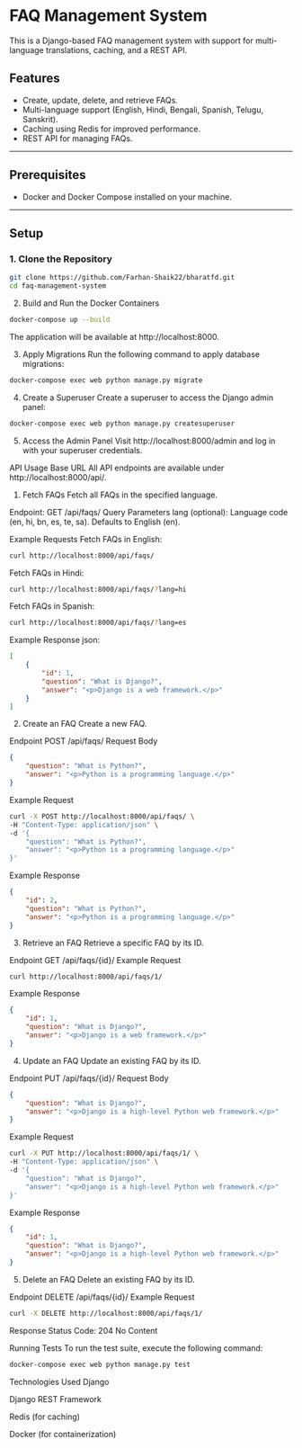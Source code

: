 # FAQ Management System

This is a Django-based FAQ management system with support for multi-language translations, caching, and a REST API.

## Features
- Create, update, delete, and retrieve FAQs.
- Multi-language support (English, Hindi, Bengali, Spanish, Telugu, Sanskrit).
- Caching using Redis for improved performance.
- REST API for managing FAQs.

---

## Prerequisites
- Docker and Docker Compose installed on your machine.

---

## Setup

### 1. Clone the Repository
```bash
git clone https://github.com/Farhan-Shaik22/bharatfd.git
cd faq-management-system
```

2. Build and Run the Docker Containers
```bash
docker-compose up --build
```
The application will be available at http://localhost:8000.

3. Apply Migrations
Run the following command to apply database migrations:

```bash
docker-compose exec web python manage.py migrate
```

4. Create a Superuser
Create a superuser to access the Django admin panel:

```bash
docker-compose exec web python manage.py createsuperuser
```
5. Access the Admin Panel
Visit http://localhost:8000/admin and log in with your superuser credentials.

API Usage
Base URL
All API endpoints are available under http://localhost:8000/api/.

1. Fetch FAQs
Fetch all FAQs in the specified language.

Endpoint:
GET /api/faqs/
Query Parameters
lang (optional): Language code (en, hi, bn, es, te, sa). Defaults to English (en).

Example Requests
Fetch FAQs in English:

```bash
curl http://localhost:8000/api/faqs/
```
Fetch FAQs in Hindi:

```bash
curl http://localhost:8000/api/faqs/?lang=hi
```

Fetch FAQs in Spanish:

```bash
curl http://localhost:8000/api/faqs/?lang=es
```
Example Response
json:
```json
[
    {
        "id": 1,
        "question": "What is Django?",
        "answer": "<p>Django is a web framework.</p>"
    }
]
```
2. Create an FAQ
Create a new FAQ.

Endpoint
POST /api/faqs/
Request Body
```json
{
    "question": "What is Python?",
    "answer": "<p>Python is a programming language.</p>"
}
```
Example Request
```bash
curl -X POST http://localhost:8000/api/faqs/ \
-H "Content-Type: application/json" \
-d '{
    "question": "What is Python?",
    "answer": "<p>Python is a programming language.</p>"
}'
```
Example Response
```json
{
    "id": 2,
    "question": "What is Python?",
    "answer": "<p>Python is a programming language.</p>"
}
```

3. Retrieve an FAQ
Retrieve a specific FAQ by its ID.

Endpoint
GET /api/faqs/{id}/
Example Request
```bash
curl http://localhost:8000/api/faqs/1/
```
Example Response
```json
{
    "id": 1,
    "question": "What is Django?",
    "answer": "<p>Django is a web framework.</p>"
}
```
4. Update an FAQ
Update an existing FAQ by its ID.

Endpoint
PUT /api/faqs/{id}/
Request Body
```json
{
    "question": "What is Django?",
    "answer": "<p>Django is a high-level Python web framework.</p>"
}
```
Example Request
```bash
curl -X PUT http://localhost:8000/api/faqs/1/ \
-H "Content-Type: application/json" \
-d '{
    "question": "What is Django?",
    "answer": "<p>Django is a high-level Python web framework.</p>"
}'
```
Example Response
```json
{
    "id": 1,
    "question": "What is Django?",
    "answer": "<p>Django is a high-level Python web framework.</p>"
}
```
5. Delete an FAQ
Delete an existing FAQ by its ID.

Endpoint
DELETE /api/faqs/{id}/
Example Request
```bash
curl -X DELETE http://localhost:8000/api/faqs/1/
```
Response
Status Code: 204 No Content

Running Tests
To run the test suite, execute the following command:

```bash
docker-compose exec web python manage.py test
```
Technologies Used
Django

Django REST Framework

Redis (for caching)

Docker (for containerization)
